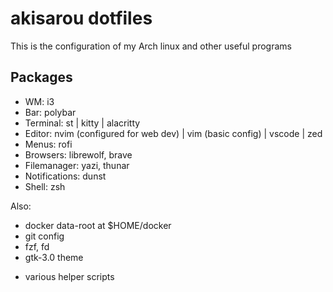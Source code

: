 # akisarou dotfiles

This is the configuration of my Arch linux and other useful programs

## Packages

- WM: i3
- Bar: polybar
- Terminal: st | kitty | alacritty
- Editor: nvim (configured for web dev) | vim (basic config) | vscode | zed
- Menus: rofi
- Browsers: librewolf, brave
- Filemanager: yazi, thunar
- Notifications: dunst
- Shell: zsh

Also:

- docker data-root at $HOME/docker
- git config
- fzf, fd
- gtk-3.0 theme

* various helper scripts
